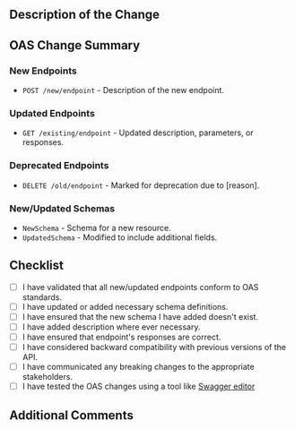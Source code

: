 
## Description of the Change
<!-- Provide a concise description of the changes made to the OpenAPI Specification in this pull request. -->

## OAS Change Summary
<!-- List out the specific OAS changes. For example, new/updated endpoints, parameters, response codes, schemas, etc. -->

### New Endpoints
<!-- List any new endpoints added, along with their method, path, and a brief description. -->
- `POST /new/endpoint` - Description of the new endpoint.

### Updated Endpoints
<!-- List any modified endpoints, describing the change and why it was made. -->
- `GET /existing/endpoint` - Updated description, parameters, or responses.

### Deprecated Endpoints
<!-- List any endpoints that are now deprecated. -->
- `DELETE /old/endpoint` - Marked for deprecation due to [reason].

### New/Updated Schemas
<!-- List any changes to request/response schemas. Include newly added or modified schema definitions. -->
- `NewSchema` - Schema for a new resource.
- `UpdatedSchema` - Modified to include additional fields.

## Checklist
<!-- Ensure that the following items have been addressed before submitting the pull request. -->

- [ ] I have validated that all new/updated endpoints conform to OAS standards.
- [ ] I have updated or added necessary schema definitions.
- [ ] I have ensured that the new schema I have added doesn't exist.
- [ ] I have added description where ever necessary.
- [ ] I have ensured that endpoint's responses are correct.
- [ ] I have considered backward compatibility with previous versions of the API.
- [ ] I have communicated any breaking changes to the appropriate stakeholders.
- [ ] I have tested the OAS changes using a tool like [Swagger editor](https://editor.swagger.io/)

## Additional Comments
<!-- Add any additional information that reviewers should be aware of. -->
